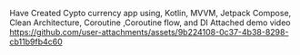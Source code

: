 Have Created Cypto currency app using, Kotlin, MVVM, Jetpack Compose, Clean Architecture, Coroutine ,Coroutine flow, and DI
Attached demo video
https://github.com/user-attachments/assets/9b224108-0c37-4b38-8298-cb11b9fb4c60

